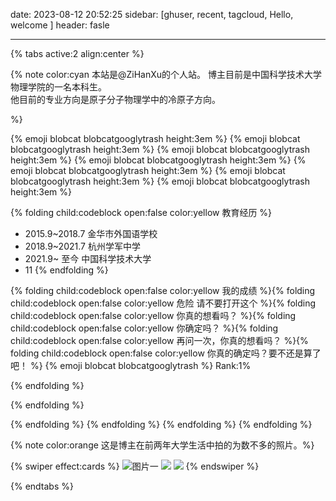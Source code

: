 date: 2023-08-12 20:52:25
sidebar: [ghuser, recent, tagcloud, Hello, welcome ]
header: fasle

---

{% tabs active:2 align:center %}

<!-- tab 简介 -->

{% note color:cyan   本站是@ZiHanXu的个人站。 博主目前是中国科学技术大学物理学院的一名本科生。<br/>他目前的专业方向是原子分子物理学中的冷原子方向。

%}

{% emoji blobcat blobcatgooglytrash height:3em  %} {% emoji blobcat blobcatgooglytrash height:3em  %} {% emoji blobcat blobcatgooglytrash height:3em  %} {% emoji blobcat blobcatgooglytrash height:3em  %} {% emoji blobcat blobcatgooglytrash height:3em  %} {% emoji blobcat blobcatgooglytrash height:3em  %} {% emoji blobcat blobcatgooglytrash height:3em  %}

{% folding child:codeblock open:false color:yellow 教育经历 %}

- 2015.9~2018.7 金华市外国语学校
- 2018.9~2021.7   杭州学军中学
- 2021.9~ 至今    中国科学技术大学
- 11
{% endfolding %}

{% folding child:codeblock open:false color:yellow 我的成绩 %}{% folding child:codeblock open:false color:yellow 危险 请不要打开这个 %}{% folding child:codeblock open:false color:yellow 你真的想看吗？ %}{% folding child:codeblock open:false color:yellow 你确定吗？ %}{% folding child:codeblock open:false color:yellow 再问一次，你真的想看吗？ %}{% folding child:codeblock open:false color:yellow 你真的确定吗？要不还是算了吧！ %}
{% emoji blobcat blobcatgooglytrash %}  Rank:1%

{% endfolding %}

{% endfolding %}

{% endfolding %}
{% endfolding %}
{% endfolding %}
{% endfolding %}





<!-- tab 照片 -->

{% note color:orange   这是博主在前两年大学生活中拍的为数不多的照片。%}

{% swiper effect:cards %}
![图片一](https://images.unsplash.com/photo-1625171515821-1870deb2743b?ixlib=rb-4.0.3&ixid=MnwxMjA3fDB8MHxwaG90by1wYWdlfHx8fGVufDB8fHx8&auto=format&fit=crop&w=1000&q=80&h=1000)
![](https://images.unsplash.com/photo-1542272201-b1ca555f8505?ixlib=rb-4.0.3&ixid=MnwxMjA3fDB8MHxwaG90by1wYWdlfHx8fGVufDB8fHx8&auto=format&fit=crop&w=1000&q=80&h=1000)
![](https://images.unsplash.com/photo-1524797905120-92940d3a18d6?ixlib=rb-4.0.3&ixid=MnwxMjA3fDB8MHxwaG90by1wYWdlfHx8fGVufDB8fHx8&auto=format&fit=crop&w=1000&q=80&h=1000)
{% endswiper %}

{% endtabs %}

